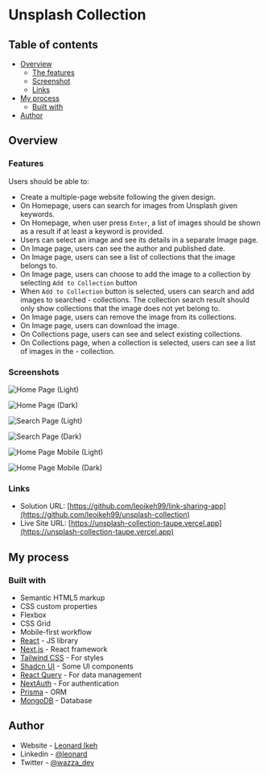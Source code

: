 # Unsplash Collection

## Table of contents

- [Overview](#overview)
  - [The features](#the-features)
  - [Screenshot](#screenshot)
  - [Links](#links)
- [My process](#my-process)
  - [Built with](#built-with)
- [Author](#author)

## Overview

### Features

Users should be able to:

- Create a multiple-page website following the given design.
- On Homepage, users can search for images from Unsplash given keywords.
- On Homepage, when user press `Enter`, a list of images should be shown as a result if at least a keyword is provided.
- Users can select an image and see its details in a separate Image page.
- On Image page, users can see the author and published date.
- On Image page, users can see a list of collections that the image belongs to.
- On Image page, users can choose to add the image to a collection by selecting `Add to Collection` button
- When `Add to Collection` button is selected, users can search and add images to searched - collections. The collection search result should only show collections that the image does not yet belong to.
- On Image page, users can remove the image from its collections.
- On Image page, users can download the image.
- On Collections page, users can see and select existing collections.
- On Collections page, when a collection is selected, users can see a list of images in the - collection.

### Screenshots

![Home Page (Light)](./screenshots/desktop_home.png)

![Home Page (Dark)](./screenshots/desktop_home_dark.png)

![Search Page (Light)](./screenshots/desktop_search.png)

![Search Page (Dark)](./screenshots/desktop_search_dark.png)

![Home Page Mobile (Light)](./screenshots/mobile_home.png)

![Home Page Mobile (Dark)](./screenshots/mobile_home_dark.png)

### Links

- Solution URL: [https://github.com/leoikeh99/link-sharing-app](https://github.com/leoikeh99/unsplash-collection)
- Live Site URL: [https://unsplash-collection-taupe.vercel.app](https://unsplash-collection-taupe.vercel.app)

## My process

### Built with

- Semantic HTML5 markup
- CSS custom properties
- Flexbox
- CSS Grid
- Mobile-first workflow
- [React](https://reactjs.org/) - JS library
- [Next.js](https://nextjs.org/) - React framework
- [Tailwind CSS](https://tailwindcss.com/) - For styles
- [Shadcn UI](https://ui.shadcn.com/) - Some UI components
- [React Query](https://react-query.tanstack.com/) - For data management
- [NextAuth](https://next-auth.js.org/) - For authentication
- [Prisma](https://prisma.io/) - ORM
- [MongoDB](https://mongobd.com/) - Database

## Author

- Website - [Leonard Ikeh](https://leonardikeh.netlify.app/)
- Linkedin - [@leonard](https://www.linkedin.com/in/leonard-ikeh-22367a209/)
- Twitter - [@wazza_dev](https://www.twitter.com/wazza_dev)
